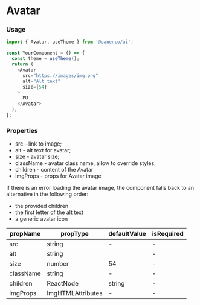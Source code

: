 # Avatar

### Usage

```js
import { Avatar, useTheme } from '@panenco/ui';

const YourComponent = () => {
  const theme = useTheme();
  return (
    <Avatar
      src="https://images/img.png"
      alt="Alt text"
      size={54}
    >
      PU
    </Avatar>
  );
};
```

<!-- STORY -->

### Properties

- src - link to image;
- alt - alt text for avatar;
- size - avatar size;
- className - avatar class name, allow to override styles;
- children - content of the Avatar
- imgProps - props for Avatar image

If there is an error loading the avatar image, the component 
falls back to an alternative in the following order:

- the provided children
- the first letter of the alt text
- a generic avatar icon

| propName          | propType                        | defaultValue                   | isRequired |
| ----------------- | ------------------------------- | ------------------------------ | ---------- |
| src               | string                          | -                              | -          |
| alt               | string                          |                                | -          |
| size              | number                          | 54                             | -          |
| className         | string                          | -                              | -          |
| children          | ReactNode | string              | -                              | -          |
| imgProps          | ImgHTMLAttributes               | -                              | -          |
